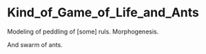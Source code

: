 # Kind_of_Game_of_Life_and_Ants

Modeling of peddling of [some] ruls. Morphogenesis.

And swarm of ants.